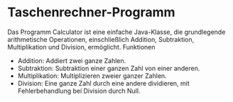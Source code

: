 # Taschenrechner-Programm
Das Programm Calculator ist eine einfache Java-Klasse, die grundlegende arithmetische Operationen, einschließlich Addition, Subtraktion, Multiplikation und Division, ermöglicht. Funktionen

* Addition: Addiert zwei ganze Zahlen.
* Subtraktion: Subtraktion einer ganzen Zahl von einer anderen. 
* Multiplikation: Multiplizieren zweier ganzer Zahlen. 
* Division: Eine ganze Zahl durch eine andere dividieren, mit Fehlerbehandlung bei Division durch Null.
